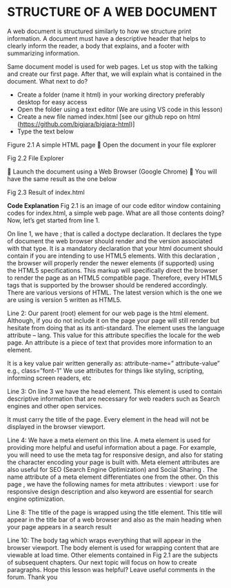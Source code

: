 # STRUCTURE OF A WEB DOCUMENT 

A web document is structured similarly to how we structure print information.
A document must have a descriptive header that helps to clearly inform the reader, a body that explains, and a footer with summarizing information.

Same document model is used for web pages.
Let us stop with the talking and create our first page. After that, we will explain what is contained in the document.
What next to do?
*	Create a folder (name it html) in your working directory preferably desktop for easy access
*	Open the folder using a text editor (We are using VS code in this lesson)
*	Create a new file named index.html [see our github repo on html (https://github.com/bigjara/bigjara-html)]
*	Type the text below 
 
Figure 2.1 A simple HTML page 
	Open the document in your file explorer
  
Fig 2.2 File Explorer 

	Launch the document using a Web Browser (Google Chrome)
	You will have the same result as the one below
 
Fig 2.3 Result of index.html 

**Code Explanation** 
Fig 2.1 is an image of our code editor window containing codes for index.html, a simple web page.
What are all those contents doing? 
Now, let’s get started from line 1.

On line 1, we have <!doctype html> ;  that is called a doctype declaration.
It declares the type of document the web browser should render and the version associated with that type. 
It is a mandatory declaration that your html document should contain if you are intending to use HTML5 elements.
With this declaration  , the browser will properly render the newer elements (if supported) using the HTML5 specifications. 
This markup will specifically direct the browser to render the page as an HTML5 compatible page.
Therefore, every HTML5 tags that is supported by the browser should be rendered accordingly.
There are various versions of HTML. The latest version which is the one we are using is version 5 written as HTML5.

Line 2:  Our parent (root) element for our web page is the html element.
Although, if you do not include it on the page your page will still render but hesitate from doing that as its anti-standard.
The element uses the language attribute – lang. This value for this attribute specifies the locale for the web page.
An attribute is a piece of text that provides more information to an element.

It is a key value pair written generally as:
attribute-name=” attribute-value” 
e.g., class=”font-1” 
We use attributes for things like styling, scripting, informing screen readers, etc

Line 3: On line 3 we have the head element. This element is used to contain descriptive information that are necessary for web readers such as Search engines and other open services.

It must carry the title of the page.
Every element in the head will not be displayed in the browser viewport.

Line 4:  We have a meta element on this line. A meta element is used for providing more helpful and useful information about a page.
For example, you will need to use the meta tag for responsive design, and also for stating the character encoding your page is built with.
Meta element attributes are also useful for SEO (Search Engine Optimization) and Social Sharing . 
The name attribute of a meta element differentiates one from the other.
On this page , we have the following names for meta attributes : 
viewport  : use for responsive design 
description and also keyword are essential for search engine optimization.

Line 8: The title of the page is wrapped using the title element. This title will appear in the title bar of a web browser and also as the main heading when your page appears in a search result

Line 10: The body tag which wraps everything that will appear in the browser viewport.
The body element is used for wrapping content that are viewable at load time.
Other elements contained in Fig 2.1 are the subjects of subsequent chapters.
Our next topic will focus on how to create paragraphs.
Hope this lesson was helpful?
Leave useful comments in the forum.
Thank you
